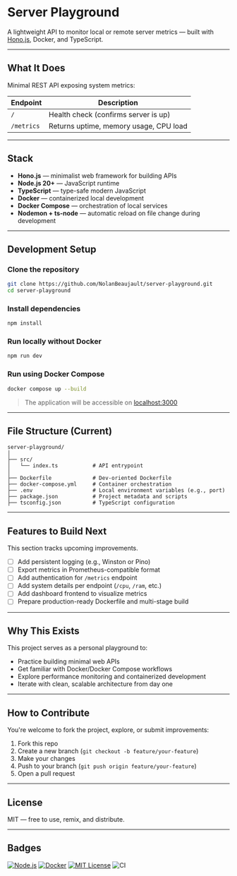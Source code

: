 # Server Playground

A lightweight API to monitor local or remote server metrics — built with [Hono.js](https://hono.dev/), Docker, and TypeScript.

---

## What It Does

Minimal REST API exposing system metrics:

| Endpoint   | Description                            |
| ---------- | -------------------------------------- |
| `/`        | Health check (confirms server is up)   |
| `/metrics` | Returns uptime, memory usage, CPU load |

---

## Stack

- **Hono.js** — minimalist web framework for building APIs
- **Node.js 20+** — JavaScript runtime
- **TypeScript** — type-safe modern JavaScript
- **Docker** — containerized local development
- **Docker Compose** — orchestration of local services
- **Nodemon + ts-node** — automatic reload on file change during development

---

## Development Setup

### Clone the repository

```bash
git clone https://github.com/NolanBeaujault/server-playground.git
cd server-playground
```

### Install dependencies

```bash
npm install
```

### Run locally without Docker

```bash
npm run dev
```

### Run using Docker Compose

```bash
docker compose up --build
```

> The application will be accessible on [localhost:3000](http://localhost:3000)

---

## File Structure (Current)

```
server-playground/
│
├── src/
│   └── index.ts           # API entrypoint
│
├── Dockerfile             # Dev-oriented Dockerfile
├── docker-compose.yml     # Container orchestration
├── .env                   # Local environment variables (e.g., port)
├── package.json           # Project metadata and scripts
├── tsconfig.json          # TypeScript configuration
```

---

## Features to Build Next

This section tracks upcoming improvements.

- [ ] Add persistent logging (e.g., Winston or Pino)
- [ ] Export metrics in Prometheus-compatible format
- [ ] Add authentication for `/metrics` endpoint
- [ ] Add system details per endpoint (`/cpu`, `/ram`, etc.)
- [ ] Add dashboard frontend to visualize metrics
- [ ] Prepare production-ready Dockerfile and multi-stage build

---

## Why This Exists

This project serves as a personal playground to:

- Practice building minimal web APIs
- Get familiar with Docker/Docker Compose workflows
- Explore performance monitoring and containerized development
- Iterate with clean, scalable architecture from day one

---

## How to Contribute

You're welcome to fork the project, explore, or submit improvements:

1. Fork this repo
2. Create a new branch (`git checkout -b feature/your-feature`)
3. Make your changes
4. Push to your branch (`git push origin feature/your-feature`)
5. Open a pull request

---

## License

MIT — free to use, remix, and distribute.

---

## Badges

[![Node.js](https://img.shields.io/static/v1?label=Node.js&message=v20%2B&color=6cc24a&style=flat-square&logo=node.js)](https://nodejs.org)
[![Docker](https://img.shields.io/static/v1?label=Docker&message=Ready&color=2496ed&style=flat-square&logo=docker)](https://www.docker.com)
[![MIT License](https://img.shields.io/static/v1?label=License&message=MIT&color=yellow&style=flat-square)](LICENSE)
![CI](https://github.com/NolanBeaujault/server-playground/actions/workflows/ci.yml/badge.svg)

